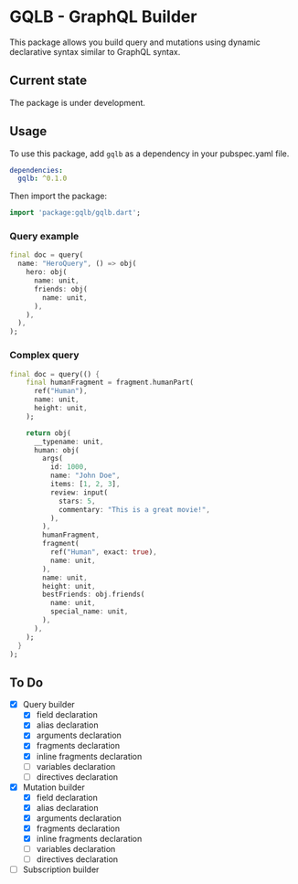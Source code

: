 # GQLB - GraphQL Builder 

This package allows you build query and mutations using dynamic declarative syntax similar to 
GraphQL syntax. 

## Current state
The package is under development.

## Usage

To use this package, add `gqlb` as a dependency in your pubspec.yaml file.

```yaml
dependencies:
  gqlb: ^0.1.0
```

Then import the package:

```dart
import 'package:gqlb/gqlb.dart';
```

### Query example

```dart
final doc = query(
  name: "HeroQuery", () => obj(
    hero: obj(
      name: unit,
      friends: obj(
        name: unit,
      ),
    ),
  ),
);
```

### Complex query
```dart
final doc = query(() {
    final humanFragment = fragment.humanPart(
      ref("Human"),
      name: unit,
      height: unit,
    );

    return obj(
      __typename: unit,
      human: obj(
        args(
          id: 1000,
          name: "John Doe",
          items: [1, 2, 3],
          review: input(
            stars: 5,
            commentary: "This is a great movie!",
          ),
        ),
        humanFragment,
        fragment(
          ref("Human", exact: true),
          name: unit,
        ),
        name: unit,
        height: unit,
        bestFriends: obj.friends(
          name: unit,
          special_name: unit,
        ),
      ),
    );
  }
);
```

## To Do
- [x] Query builder
  - [x] field declaration
  - [x] alias declaration
  - [x] arguments declaration
  - [x] fragments declaration
  - [x] inline fragments declaration
  - [ ] variables declaration
  - [ ] directives declaration
- [x] Mutation builder
  - [x] field declaration
  - [x] alias declaration
  - [x] arguments declaration
  - [x] fragments declaration
  - [x] inline fragments declaration
  - [ ] variables declaration
  - [ ] directives declaration
- [ ] Subscription builder